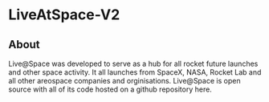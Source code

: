 # LiveAtSpace-V2
## About
Live@Space was developed to serve as a hub for all rocket future launches and other space activity. It all launches from SpaceX, NASA, Rocket Lab and all other areospace companies and orginisations. Live@Space is open source with all of its code hosted on a github repository here.
